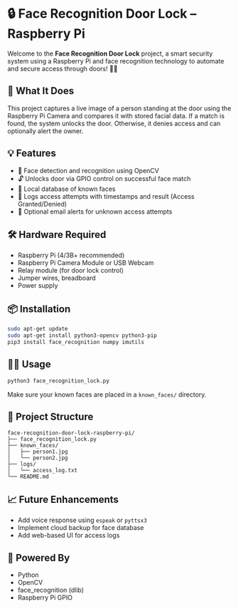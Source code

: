 
# 🔒 Face Recognition Door Lock – Raspberry Pi

Welcome to the **Face Recognition Door Lock** project, a smart security system using a Raspberry Pi and face recognition technology to automate and secure access through doors! 🚪📸

## 🧠 What It Does
This project captures a live image of a person standing at the door using the Raspberry Pi Camera and compares it with stored facial data. If a match is found, the system unlocks the door. Otherwise, it denies access and can optionally alert the owner.

## 💡 Features
- 🧍 Face detection and recognition using OpenCV
- 🔓 Unlocks door via GPIO control on successful face match
- 💾 Local database of known faces
- 🛑 Logs access attempts with timestamps and result (Access Granted/Denied)
- 📨 Optional email alerts for unknown access attempts

## 🛠️ Hardware Required
- Raspberry Pi (4/3B+ recommended)
- Raspberry Pi Camera Module or USB Webcam
- Relay module (for door lock control)
- Jumper wires, breadboard
- Power supply

## 📦 Installation

```bash
sudo apt-get update
sudo apt-get install python3-opencv python3-pip
pip3 install face_recognition numpy imutils
```

## 🧑‍💻 Usage

```bash
python3 face_recognition_lock.py
```

Make sure your known faces are placed in a `known_faces/` directory.

## 📂 Project Structure

```
face-recognition-door-lock-raspberry-pi/
├── face_recognition_lock.py
├── known_faces/
│   ├── person1.jpg
│   └── person2.jpg
├── logs/
│   └── access_log.txt
└── README.md
```

## 📈 Future Enhancements
- Add voice response using `espeak` or `pyttsx3`
- Implement cloud backup for face database
- Add web-based UI for access logs

## 🤖 Powered By
- Python
- OpenCV
- face_recognition (dlib)
- Raspberry Pi GPIO
